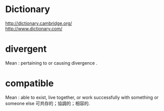 # Dictionary
http://dictionary.cambridge.org/ <br/>
http://www.dictionary.com/

# divergent
Mean : pertaining to or causing divergence .

# compatible
Mean : able to exist, live together, or work successfully with something or someone else 可共存的；協調的；相容的.
